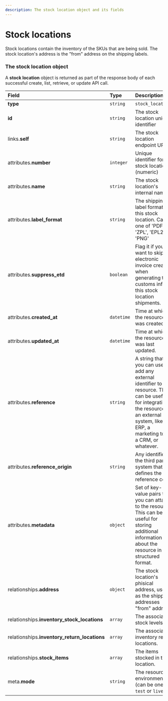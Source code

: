 ```yaml
---
description: The stock location object and its fields
---
```


# Stock locations

Stock locations contain the inventory of the SKUs that are being sold. The stock location's address is the "from" address on the shipping labels.


### The stock location object

A **stock location** object is returned as part of the response body of each successful create, list, retrieve, or update API call.

| Field | Type | Description |
| :--- | :--- | :--- |
| **type** | `string` | `stock_locations` |
| **id** | `string` | The stock location unique identifier |
| links.**self** | `string` | The stock location endpoint URL |
| attributes.**number** | `integer` | Unique identifier for the stock location (numeric) |
| attributes.**name** | `string` | The stock location's internal name. |
| attributes.**label_format** | `string` | The shipping label format for this stock location. Can be one of 'PDF', 'ZPL', 'EPL2', or 'PNG' |
| attributes.**suppress_etd** | `boolean` | Flag it if you want to skip the electronic invoice creation when generating the customs info for this stock location shipments. |
| attributes.**created_at** | `datetime` | Time at which the resource was created. |
| attributes.**updated_at** | `datetime` | Time at which the resource was last updated. |
| attributes.**reference** | `string` | A string that you can use to add any external identifier to the resource. This can be useful for integrating the resource to an external system, like an ERP, a marketing tool, a CRM, or whatever. |
| attributes.**reference_origin** | `string` | Any identifier of the third party system that defines the reference code |
| attributes.**metadata** | `object` | Set of key-value pairs that you can attach to the resource. This can be useful for storing additional information about the resource in a structured format. |
| relationships.**address** | `object` | The stock location's phisical address, used as the shipping addresses "from" address. |
| relationships.**inventory_stock_locations** | `array` | The associated stock levels. |
| relationships.**inventory_return_locations** | `array` | The associated inventory return locations. |
| relationships.**stock_items** | `array` | The items stocked in this location. |
| meta.**mode** | `string` | The resource environment \(can be one of `test` or `live`\) |

